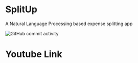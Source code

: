 # SplitUp
A Natural Language Processing based expense splitting app

![GitHub commit activity](https://img.shields.io/github/commit-activity/m/Zhuolin0212/Connect-Your-Neurons?style=plastic)

# Youtube Link
